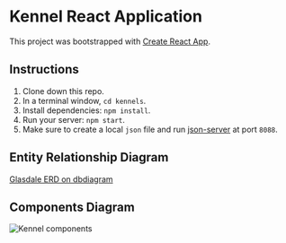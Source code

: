 # Kennel React Application

This project was bootstrapped with [Create React App](https://github.com/facebook/create-react-app).

## Instructions

1. Clone down this repo.
1. In a terminal window, `cd kennels`.
2. Install dependencies: `npm install`.
3. Run your server: `npm start`.
4. Make sure to create a local `json` file and run [json-server](https://github.com/typicode/json-server) at port `8088`. 
## Entity Relationship Diagram

[Glasdale ERD on dbdiagram](https://dbdiagram.io/d/60243d5680d742080a3a0cd3)

## Components Diagram

![Kennel components](./images/kennel_components_diagram.png)

